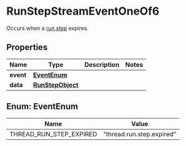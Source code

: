 

# RunStepStreamEventOneOf6

Occurs when a [run step](/docs/api-reference/runs/step-object) expires.

## Properties

| Name | Type | Description | Notes |
|------------ | ------------- | ------------- | -------------|
|**event** | [**EventEnum**](#EventEnum) |  |  |
|**data** | [**RunStepObject**](RunStepObject.md) |  |  |



## Enum: EventEnum

| Name | Value |
|---- | -----|
| THREAD_RUN_STEP_EXPIRED | &quot;thread.run.step.expired&quot; |



